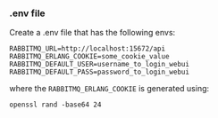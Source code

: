 ### .env file
Create a .env file that has the following envs:
```
RABBITMQ_URL=http://localhost:15672/api
RABBITMQ_ERLANG_COOKIE=some_cookie_value
RABBITMQ_DEFAULT_USER=username_to_login_webui
RABBITMQ_DEFAULT_PASS=password_to_login_webui
```
where the `RABBITMQ_ERLANG_COOKIE` is generated using:
```
openssl rand -base64 24
```